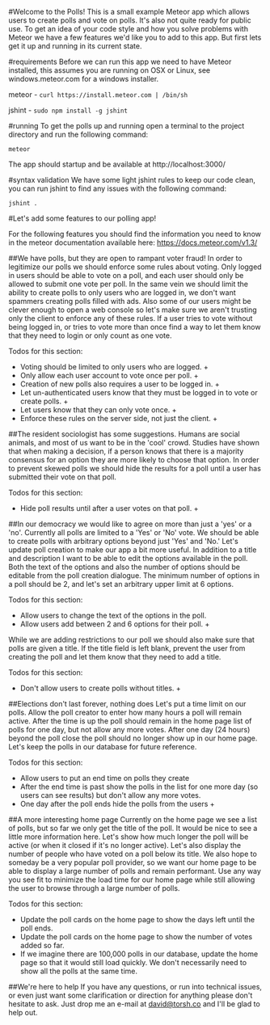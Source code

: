 #Welcome to the Polls!
This is a small example Meteor app which allows users to create polls and vote on polls. It's also not quite ready for 
public use. To get an idea of your code style and how you solve problems with Meteor we have a few features we'd like 
you to add to this app. But first lets get it up and running in its current state.

#requirements
Before we can run this app we need to have Meteor installed, this assumes you are running on OSX or Linux, 
see windows.meteor.com for a windows installer.

meteor -  `curl https://install.meteor.com | /bin/sh`

jshint -  `sudo npm install -g jshint`

#running
To get the polls up and running open a terminal to the project directory and run the following command:

    meteor
    
The app should startup and be available at  http://localhost:3000/
 

#syntax validation
We have some light jshint rules to keep our code clean, you can run jshint to find any issues with the following command:

    jshint .
    
#Let's add some features to our polling app!

For the following features you should find the information you need to know in the meteor documentation available here: 
https://docs.meteor.com/v1.3/ 

##We have polls, but they are open to rampant voter fraud! 
In order to legitimize our polls we should enforce some rules about voting. Only logged in users should be able to vote 
on a poll, and each user should only be allowed to submit one vote per poll. In the same vein we should limit the ability 
to create polls to only users who are logged in, we don't want spammers creating polls filled with ads. Also some of our 
users might be clever enough to open a web console so let's make sure we aren't trusting only the client to enforce any 
of these rules. If a user tries to vote without being logged in, or tries to vote more than once find a way to let them 
know that they need to login or only count as one vote.

Todos for this section:

 * Voting should be limited to only users who are logged. +
 * Only allow each user account to vote once per poll. + 
 * Creation of new polls also requires a user to be logged in. +
 * Let un-authenticated users know that they must be logged in to vote or create polls. +
 * Let users know that they can only vote once. +
 * Enforce these rules on the server side, not just the client. +


##The resident sociologist has some suggestions.
Humans are social animals, and most of us want to be in the 'cool' crowd. Studies have shown that when making a decision, if a 
person knows that there is a majority consensus for an option they are more likely to choose that option.
In order to prevent skewed polls we should hide the results for a poll until a user has submitted their vote on that poll.

Todos for this section:

 * Hide poll results until after a user votes on that poll. +

##In our democracy we would like to agree on more than just a 'yes' or a 'no'.
Currently all polls are limited to a 'Yes' or 'No' vote. We should be able to create polls with arbitrary options beyond 
just 'Yes' and 'No.' Let's update poll creation to make our app a bit more useful. In addition to a title and 
description I want to be able to edit the options available in the poll. Both the text of the options and also the number 
of options should be editable from the poll creation dialogue. The minimum number of options in a poll should 
be 2, and let's set an arbitrary upper limit at 6 options.

Todos for this section:

 * Allow users to change the text of the options in the poll.
 * Allow users add between 2 and 6 options for their poll. +

While we are adding restrictions to our poll we should also make sure that polls are given a title. If 
the title field is left blank, prevent the user from creating the poll and let them know that they need to add a title.

Todos for this section:

 * Don't allow users to create polls without titles. +

##Elections don't last forever, nothing does
Let's put a time limit on our polls. Allow the poll creator to enter how many hours a poll will remain 
active. After the time is up the poll should remain in the home page list of polls for one day, but not allow any more 
votes. After one day (24 hours) beyond the poll close the poll should no longer show up in our home page. Let's keep 
the polls in our database for future reference.

Todos for this section:

 * Allow users to put an end time on polls they create 
 * After the end time is past show the polls in the list for one more day (so users can see results) but don't allow any
   more votes.
 * One day after the poll ends hide the polls from the users +

##A more interesting home page
Currently on the home page we see a list of polls, but so far we only get the title of the poll. It would be nice to 
see a little more information here. Let's show how much longer the poll will be active (or when it closed if it's no 
longer active). Let's also display the number of people who have voted on a poll below its title. We also hope to someday 
be a very popular poll provider, so we want our home page to be able to display a large number of polls and remain 
performant. Use any way you see fit to minimize the load time for our home page while still allowing the user to browse 
through a large number of polls.

Todos for this section:

 * Update the poll cards on the home page to show the days left until the poll ends.
 * Update the poll cards on the home page to show the number of votes added so far.
 * If we imagine there are 100,000 polls in our database, update the home page so that it would still load quickly. 
   We don't necessarily need to show all the polls at the same time.


##We're here to help
If you have any questions, or run into technical issues, or even just want some clarification or direction for anything 
please don't hesitate to ask. Just drop me an e-mail at david@torsh.co and I'll be glad to help out.




